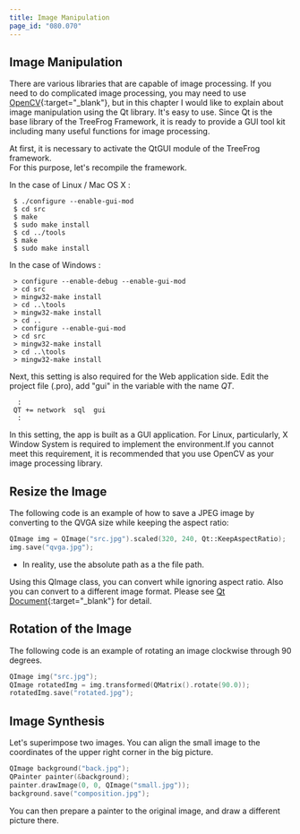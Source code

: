 ```yaml
---
title: Image Manipulation
page_id: "080.070"
---
```


## Image Manipulation

There are various libraries that are capable of image processing. If you need to do complicated image processing, you may need to use [OpenCV](http://opencv.org/){:target="_blank"}, but in this chapter I would like to explain about image manipulation using the Qt library. It's easy to use. Since Qt is the base library of the TreeFrog Framework, it is ready to provide a GUI tool kit including many useful functions for image processing.

At first, it is necessary to activate the QtGUI module of the TreeFrog framework.<br>
For this purpose, let's recompile the framework.

In the case of Linux / Mac OS X :

```
 $ ./configure --enable-gui-mod
 $ cd src
 $ make 
 $ sudo make install
 $ cd ../tools
 $ make
 $ sudo make install
```

In the case of Windows :

```
 > configure --enable-debug --enable-gui-mod
 > cd src
 > mingw32-make install
 > cd ..\tools
 > mingw32-make install
 > cd ..
 > configure --enable-gui-mod
 > cd src
 > mingw32-make install
 > cd ..\tools
 > mingw32-make install
```

Next, this setting is also required for the Web application side. Edit the project file (.pro), add "gui" in the variable with the name *QT*.

```
  :
 QT += network  sql  gui
  :
```
 
In this setting, the app is built as a GUI application. For Linux, particularly, X Window System is required to implement the environment.If you cannot meet this requirement, it is recommended that you use OpenCV as your image processing library.

## Resize the Image

The following code is an example of how to save a JPEG image by converting to the QVGA size while keeping the aspect ratio:

```c++
QImage img = QImage("src.jpg").scaled(320, 240, Qt::KeepAspectRatio);
img.save("qvga.jpg");
```
 
- In reality, use the absolute path as a the file path.

Using this QImage class, you can convert while ignoring aspect ratio. Also you can convert to a different image format. Please see [Qt Document](http://qt-project.org/doc/qt-4.8/){:target="_blank"} for detail.

## Rotation of the Image

The following code is an example of rotating an image clockwise through 90 degrees.

```c++
QImage img("src.jpg");
QImage rotatedImg = img.transformed(QMatrix().rotate(90.0));
rotatedImg.save("rotated.jpg");
```

## Image Synthesis

Let's superimpose two images. You can align the small image to the coordinates of the upper right corner in the big picture.

```c++
QImage background("back.jpg");
QPainter painter(&background);
painter.drawImage(0, 0, QImage("small.jpg"));
background.save("composition.jpg");
```
 
You can then prepare a painter to the original image, and draw a different picture there.